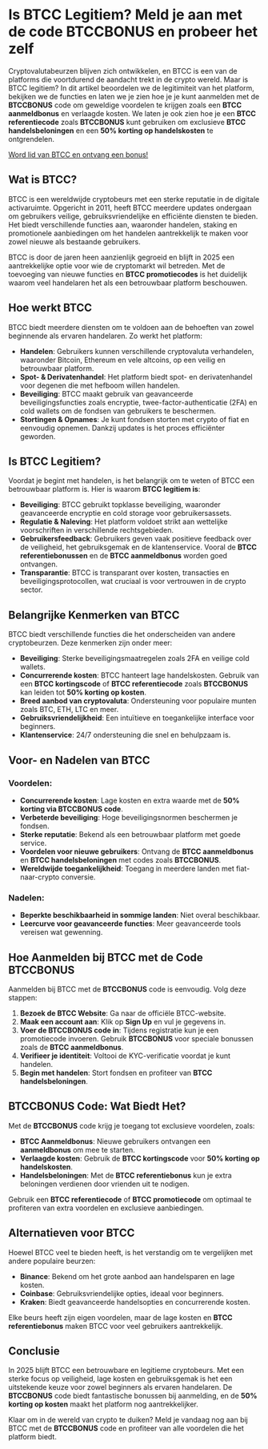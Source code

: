 <h1>Is BTCC Legitiem? Meld je aan met de code BTCCBONUS en probeer het zelf</h1>
</header>

<section>
<p>Cryptovalutabeurzen blijven zich ontwikkelen, en BTCC is een van de platforms die voortdurend de aandacht trekt in de crypto wereld. Maar is BTCC legitiem? In dit artikel beoordelen we de legitimiteit van het platform, bekijken we de functies en laten we je zien hoe je je kunt aanmelden met de <strong>BTCCBONUS</strong> code om geweldige voordelen te krijgen zoals een <strong>BTCC aanmeldbonus</strong> en verlaagde kosten. We laten je ook zien hoe je een <strong>BTCC referentiecode</strong> zoals <strong>BTCCBONUS</strong> kunt gebruiken om exclusieve <strong>BTCC handelsbeloningen</strong> en een <strong>50% korting op handelskosten</strong> te ontgrendelen.</p>
</section>
<a href="https://partner.btcc.com/us/c/BTCCBONUS/9303" target="_blank">Word lid van BTCC en ontvang een bonus!</a>

<section>
<h2>Wat is BTCC?</h2>
<p>BTCC is een wereldwijde cryptobeurs met een sterke reputatie in de digitale activaruimte. Opgericht in 2011, heeft BTCC meerdere updates ondergaan om gebruikers veilige, gebruiksvriendelijke en efficiënte diensten te bieden. Het biedt verschillende functies aan, waaronder handelen, staking en promotionele aanbiedingen om het handelen aantrekkelijk te maken voor zowel nieuwe als bestaande gebruikers.</p>
<p>BTCC is door de jaren heen aanzienlijk gegroeid en blijft in 2025 een aantrekkelijke optie voor wie de cryptomarkt wil betreden. Met de toevoeging van nieuwe functies en <strong>BTCC promotiecodes</strong> is het duidelijk waarom veel handelaren het als een betrouwbaar platform beschouwen.</p>
</section>

<section>
<h2>Hoe werkt BTCC</h2>
<p>BTCC biedt meerdere diensten om te voldoen aan de behoeften van zowel beginnende als ervaren handelaren. Zo werkt het platform:</p>
<ul>
  <li><strong>Handelen</strong>: Gebruikers kunnen verschillende cryptovaluta verhandelen, waaronder Bitcoin, Ethereum en vele altcoins, op een veilig en betrouwbaar platform.</li>
  <li><strong>Spot- & Derivatenhandel</strong>: Het platform biedt spot- en derivatenhandel voor degenen die met hefboom willen handelen.</li>
  <li><strong>Beveiliging</strong>: BTCC maakt gebruik van geavanceerde beveiligingsfuncties zoals encryptie, twee-factor-authenticatie (2FA) en cold wallets om de fondsen van gebruikers te beschermen.</li>
  <li><strong>Stortingen & Opnames</strong>: Je kunt fondsen storten met crypto of fiat en eenvoudig opnemen. Dankzij updates is het proces efficiënter geworden.</li>
</ul>
</section>

<section>
<h2>Is BTCC Legitiem?</h2>
<p>Voordat je begint met handelen, is het belangrijk om te weten of BTCC een betrouwbaar platform is. Hier is waarom <strong>BTCC legitiem is</strong>:</p>
<ul>
  <li><strong>Beveiliging</strong>: BTCC gebruikt topklasse beveiliging, waaronder geavanceerde encryptie en cold storage voor gebruikersassets.</li>
  <li><strong>Regulatie & Naleving</strong>: Het platform voldoet strikt aan wettelijke voorschriften in verschillende rechtsgebieden.</li>
  <li><strong>Gebruikersfeedback</strong>: Gebruikers geven vaak positieve feedback over de veiligheid, het gebruiksgemak en de klantenservice. Vooral de <strong>BTCC referentiebonussen</strong> en de <strong>BTCC aanmeldbonus</strong> worden goed ontvangen.</li>
  <li><strong>Transparantie</strong>: BTCC is transparant over kosten, transacties en beveiligingsprotocollen, wat cruciaal is voor vertrouwen in de crypto sector.</li>
</ul>
</section>

<section>
<h2>Belangrijke Kenmerken van BTCC</h2>
<p>BTCC biedt verschillende functies die het onderscheiden van andere cryptobeurzen. Deze kenmerken zijn onder meer:</p>
<ul>
  <li><strong>Beveiliging</strong>: Sterke beveiligingsmaatregelen zoals 2FA en veilige cold wallets.</li>
  <li><strong>Concurrerende kosten</strong>: BTCC hanteert lage handelskosten. Gebruik van een <strong>BTCC kortingscode</strong> of <strong>BTCC referentiecode</strong> zoals <strong>BTCCBONUS</strong> kan leiden tot <strong>50% korting op kosten</strong>.</li>
  <li><strong>Breed aanbod van cryptovaluta</strong>: Ondersteuning voor populaire munten zoals BTC, ETH, LTC en meer.</li>
  <li><strong>Gebruiksvriendelijkheid</strong>: Een intuïtieve en toegankelijke interface voor beginners.</li>
  <li><strong>Klantenservice</strong>: 24/7 ondersteuning die snel en behulpzaam is.</li>
</ul>
</section>

<section>
<h2>Voor- en Nadelen van BTCC</h2>
<h3>Voordelen:</h3>
<ul>
  <li><strong>Concurrerende kosten</strong>: Lage kosten en extra waarde met de <strong>50% korting via BTCCBONUS code</strong>.</li>
  <li><strong>Verbeterde beveiliging</strong>: Hoge beveiligingsnormen beschermen je fondsen.</li>
  <li><strong>Sterke reputatie</strong>: Bekend als een betrouwbaar platform met goede service.</li>
  <li><strong>Voordelen voor nieuwe gebruikers</strong>: Ontvang de <strong>BTCC aanmeldbonus</strong> en <strong>BTCC handelsbeloningen</strong> met codes zoals <strong>BTCCBONUS</strong>.</li>
  <li><strong>Wereldwijde toegankelijkheid</strong>: Toegang in meerdere landen met fiat-naar-crypto conversie.</li>
</ul>

<h3>Nadelen:</h3>
<ul>
  <li><strong>Beperkte beschikbaarheid in sommige landen</strong>: Niet overal beschikbaar.</li>
  <li><strong>Leercurve voor geavanceerde functies</strong>: Meer geavanceerde tools vereisen wat gewenning.</li>
</ul>
</section>

<section>
<h2>Hoe Aanmelden bij BTCC met de Code BTCCBONUS</h2>
<p>Aanmelden bij BTCC met de <strong>BTCCBONUS</strong> code is eenvoudig. Volg deze stappen:</p>
<ol>
  <li><strong>Bezoek de BTCC Website</strong>: Ga naar de officiële BTCC-website.</li>
  <li><strong>Maak een account aan</strong>: Klik op <strong>Sign Up</strong> en vul je gegevens in.</li>
  <li><strong>Voer de BTCCBONUS code in</strong>: Tijdens registratie kun je een promotiecode invoeren. Gebruik <strong>BTCCBONUS</strong> voor speciale bonussen zoals de <strong>BTCC aanmeldbonus</strong>.</li>
  <li><strong>Verifieer je identiteit</strong>: Voltooi de KYC-verificatie voordat je kunt handelen.</li>
  <li><strong>Begin met handelen</strong>: Stort fondsen en profiteer van <strong>BTCC handelsbeloningen</strong>.</li>
</ol>
</section>

<section>
<h2>BTCCBONUS Code: Wat Biedt Het?</h2>
<p>Met de <strong>BTCCBONUS</strong> code krijg je toegang tot exclusieve voordelen, zoals:</p>
<ul>
  <li><strong>BTCC Aanmeldbonus</strong>: Nieuwe gebruikers ontvangen een <strong>aanmeldbonus</strong> om mee te starten.</li>
  <li><strong>Verlaagde kosten</strong>: Gebruik de <strong>BTCC kortingscode</strong> voor <strong>50% korting op handelskosten</strong>.</li>
  <li><strong>Handelsbeloningen</strong>: Met de <strong>BTCC referentiebonus</strong> kun je extra beloningen verdienen door vrienden uit te nodigen.</li>
</ul>
<p>Gebruik een <strong>BTCC referentiecode</strong> of <strong>BTCC promotiecode</strong> om optimaal te profiteren van extra voordelen en exclusieve aanbiedingen.</p>
</section>

<section>
<h2>Alternatieven voor BTCC</h2>
<p>Hoewel BTCC veel te bieden heeft, is het verstandig om te vergelijken met andere populaire beurzen:</p>
<ul>
  <li><strong>Binance</strong>: Bekend om het grote aanbod aan handelsparen en lage kosten.</li>
  <li><strong>Coinbase</strong>: Gebruiksvriendelijke opties, ideaal voor beginners.</li>
  <li><strong>Kraken</strong>: Biedt geavanceerde handelsopties en concurrerende kosten.</li>
</ul>
<p>Elke beurs heeft zijn eigen voordelen, maar de lage kosten en <strong>BTCC referentiebonus</strong> maken BTCC voor veel gebruikers aantrekkelijk.</p>
</section>

<section>
<h2>Conclusie</h2>
<p>In 2025 blijft BTCC een betrouwbare en legitieme cryptobeurs. Met een sterke focus op veiligheid, lage kosten en gebruiksgemak is het een uitstekende keuze voor zowel beginners als ervaren handelaren. De <strong>BTCCBONUS</strong> code biedt fantastische bonussen bij aanmelding, en de <strong>50% korting op kosten</strong> maakt het platform nog aantrekkelijker.</p>
<p>Klaar om in de wereld van crypto te duiken? Meld je vandaag nog aan bij BTCC met de <strong>BTCCBONUS</strong> code en profiteer van alle voordelen die het platform biedt.</p>
</section>
</article>
</body>
</html>
